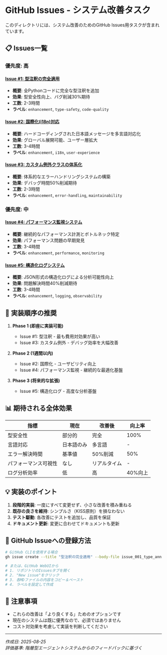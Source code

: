 # GitHub Issues - システム改善タスク

このディレクトリには、システム改善のためのGitHub Issues用タスクが含まれています。

## 📋 Issues一覧

### 優先度: 高

#### [Issue #1: 型注釈の完全適用](./issue_001_type_annotations.md)
- **概要**: 全Pythonコードに完全な型注釈を追加
- **効果**: 型安全性向上、バグ削減30%期待
- **工数**: 2-3時間
- **ラベル**: `enhancement`, `type-safety`, `code-quality`

#### [Issue #2: 国際化(i18n)対応](./issue_002_i18n_support.md)
- **概要**: ハードコーディングされた日本語メッセージを多言語対応化
- **効果**: グローバル展開可能、ユーザー層拡大
- **工数**: 3-4時間
- **ラベル**: `enhancement`, `i18n`, `user-experience`

#### [Issue #3: カスタム例外クラスの体系化](./issue_003_custom_exceptions.md)
- **概要**: 体系的なエラーハンドリングシステムの構築
- **効果**: デバッグ時間50%削減期待
- **工数**: 2-3時間
- **ラベル**: `enhancement`, `error-handling`, `maintainability`

### 優先度: 中

#### [Issue #4: パフォーマンス監視システム](./issue_004_performance_monitoring.md)
- **概要**: 継続的なパフォーマンス計測とボトルネック特定
- **効果**: パフォーマンス問題の早期発見
- **工数**: 3-4時間
- **ラベル**: `enhancement`, `performance`, `monitoring`

#### [Issue #5: 構造化ログシステム](./issue_005_structured_logging.md)
- **概要**: JSON形式の構造化ログによる分析可能性向上
- **効果**: 問題解決時間40%削減期待
- **工数**: 3-4時間
- **ラベル**: `enhancement`, `logging`, `observability`

## 🚀 実装順序の推奨

1. **Phase 1 (即座に実装可能)**
   - Issue #1: 型注釈 - 最も費用対効果が高い
   - Issue #3: カスタム例外 - デバッグ効率を大幅改善

2. **Phase 2 (1週間以内)**
   - Issue #2: 国際化 - ユーザビリティ向上
   - Issue #4: パフォーマンス監視 - 継続的な最適化基盤

3. **Phase 3 (将来的な拡張)**
   - Issue #5: 構造化ログ - 高度な分析基盤

## 📊 期待される全体効果

| 指標 | 現在 | 改善後 | 向上率 |
|------|------|--------|--------|
| 型安全性 | 部分的 | 完全 | 100% |
| 言語対応 | 日本語のみ | 多言語 | - |
| エラー解決時間 | 基準値 | 50%削減 | 50% |
| パフォーマンス可視性 | なし | リアルタイム | - |
| ログ分析効率 | 低 | 高 | 40%向上 |

## 💡 実装のポイント

1. **段階的実装**: 一度にすべて変更せず、小さな改善を積み重ねる
2. **既存の良さを維持**: シンプルさ（KISS原則）を損なわない
3. **テスト駆動**: 各改善にテストを追加し、品質を保証
4. **ドキュメント更新**: 変更に合わせてドキュメントも更新

## 🔧 GitHub Issueへの登録方法

```bash
# GitHub CLIを使用する場合
gh issue create --title "型注釈の完全適用" --body-file issue_001_type_annotations.md --label enhancement,type-safety,code-quality

# または、GitHub WebUIから
# 1. リポジトリのIssuesタブを開く
# 2. "New issue"をクリック
# 3. 各MDファイルの内容をコピー＆ペースト
# 4. ラベルを設定して作成
```

## 📝 注意事項

- これらの改善は「より良くする」ためのオプションです
- 現在のシステムは既に優秀なので、必須ではありません
- コスト対効果を考慮して実装を判断してください

---

*作成日: 2025-08-25*  
*評価基準: 階層型エージェントシステムからのフィードバックに基づく*